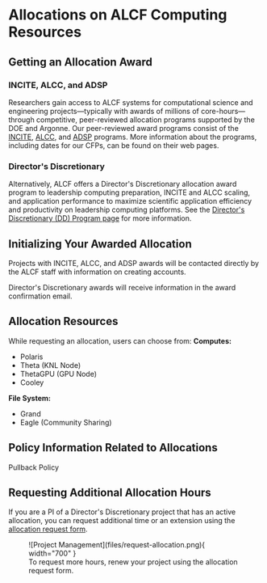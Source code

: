 # Allocations on ALCF Computing Resources

## Getting an Allocation Award
### INCITE, ALCC, and ADSP
Researchers gain access to ALCF systems for computational science and engineering projects—typically with awards of millions of core-hours—through competitive, peer-reviewed allocation programs supported by the DOE and Argonne. Our peer-reviewed award programs consist of the [INCITE](https://www.alcf.anl.gov/science/incite-allocation-program), [ALCC](https://www.alcf.anl.gov/science/alcc-allocation-program), and [ADSP](https://www.alcf.anl.gov/science/adsp-allocation-program) programs. More information about the programs, including dates for our CFPs, can be found on their web pages.

### Director's Discretionary 
Alternatively, ALCF offers a Director's Discretionary allocation award program to leadership computing preparation, INCITE and ALCC scaling, and application performance to maximize scientific application efficiency and productivity on leadership computing platforms. See the [Director's Discretionary (DD) Program page](https://www.alcf.anl.gov/science/directors-discretionary-allocation-program) for more information.

## Initializing Your Awarded Allocation 
Projects with INCITE, ALCC, and ADSP awards will be contacted directly by the ALCF staff with information on creating accounts.

Director's Discretionary awards will receive information in the award confirmation email. 

## Allocation Resources
While requesting an allocation, users can choose from:
**Computes:** 
- Polaris
- Theta (KNL Node)
- ThetaGPU (GPU Node)
- Cooley

**File System:** 
- Grand
- Eagle (Community Sharing)

## Policy Information Related to Allocations
Pullback Policy

## Requesting Additional Allocation Hours
If you are a PI of a Director's Discretionary project that has an active allocation, you can request additional time or an extension using the [allocation request form](https://accounts.alcf.anl.gov/allocationRequests).

<figure markdown>
  ![Project Management](files/request-allocation.png){ width="700" }
  <figcaption>To request more hours, renew your project using the allocation request form.</figcaption>
</figure>
